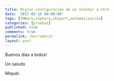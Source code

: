 ```yaml
---
title: Migrar configuración de un vCenter a otro
date: '2017-03-15 00:00:00'
tags: [VMWare,vSphere,vExpert,automatización]
categories: [prueba1]
published: true
comments: true
permalink: /borrador2/
layout: post
---
```


Buenos días a todos!




 
Un saludo

Miquel.
